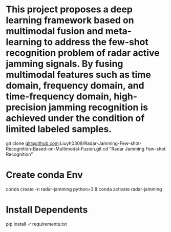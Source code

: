 # This project proposes a deep learning framework based on multimodal fusion and meta-learning to address the few-shot recognition problem of radar active jamming signals. By fusing multimodal features such as time domain, frequency domain, and time-frequency domain, high-precision jamming recognition is achieved under the condition of limited labeled samples.

git clone git@github.com:Liuyh0308/Radar-Jamming-Few-shot-Recognition-Based-on-Multimodal-Fusion.git
cd "Radar Jamming Few-shot Recognition"

#  Create conda Env
conda create -n radar-jamming python=3.8
conda activate radar-jamming

# Install Dependents
pip install -r requirements.txt
